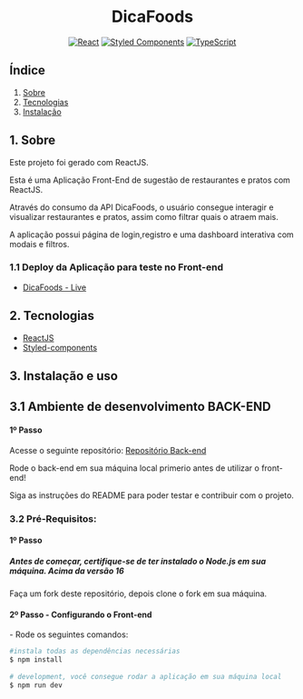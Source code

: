 <h1 align="center"> DicaFoods</h1>

<div align="center">
  
[![React](https://img.shields.io/badge/-React-61DAFB?logo=react&logoColor=white)](https://reactjs.org/)
[![Styled Components](https://img.shields.io/badge/-Styled%20Components-DB7093?logo=styled-components&logoColor=white)](https://styled-components.com/)
[![TypeScript](https://img.shields.io/badge/-TypeScript-3178C6?logo=typescript&logoColor=white)](https://www.typescriptlang.org/)


</div>


<h2>Índice</h2>

1. [ Sobre ](#sobre)
2. [ Tecnologias](#techs)
3. [ Instalação ](#install)


<a name="sobre"></a>

## 1. Sobre
Este projeto foi gerado com ReactJS.

Esta é uma Aplicação Front-End de sugestão de restaurantes e pratos com ReactJS. 

Através do consumo da API DicaFoods, o usuário consegue interagir e visualizar restaurantes e pratos, assim como filtrar quais o atraem mais.

A aplicação possui página de login,registro e uma dashboard interativa com modais e filtros.

### 1.1 Deploy da Aplicação para teste no Front-end

- <a name="DicaFoods" href="https://grao-app.vercel.app/" target="_blank">DicaFoods - Live</a>

<a name="techs"></a>

## 2. Tecnologias

- <a name="react" href="https://react.dev/" target="_blank">ReactJS</a>
- <a name="styled" href="https://styled-components.com/" target="_blank">Styled-components</a>

<a name="install"></a>
## 3. Instalação e uso

## 3.1 Ambiente de desenvolvimento BACK-END
  <h4>1º Passo</h4>
  <p>Acesse o seguinte repositório: <a name="backend" href="https://github.com/joaobuga35/backend-graodireto" target="_blank">Repositório Back-end</a> </p>
  <p>Rode o back-end em sua máquina local primerio antes de utilizar o front-end!</p>
  <p>Siga as instruções do README para poder testar e contribuir com o projeto.</p>

### 3.2 Pré-Requisitos:
  <h4>1º Passo</h4>
  <h5>Antes de começar, certifique-se de ter instalado o Node.js em sua máquina. Acima da versão 16</h3>
  <p>Faça um fork deste repositório, depois clone o fork em sua máquina.</p>


  <h4>2º Passo - Configurando o Front-end</h4>
  - Rode os seguintes comandos: 
  
  ```bash
  #instala todas as dependências necessárias
  $ npm install
    
  # development, você consegue rodar a aplicação em sua máquina local
  $ npm run dev
  ```

